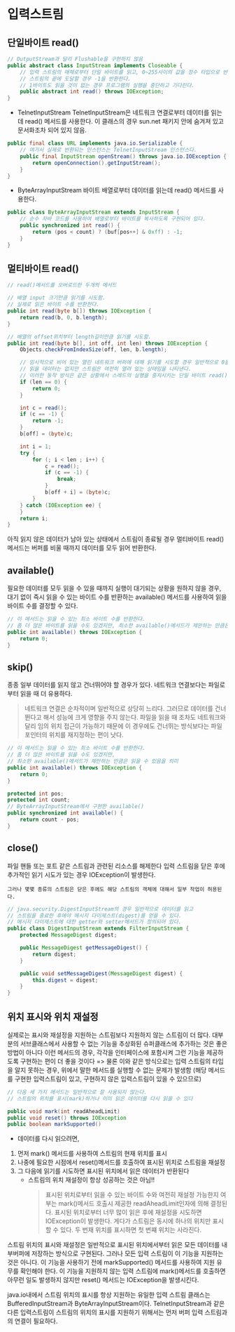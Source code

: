 # 입력스트림

단일바이트 read()
--------------
```Java
// OutputStream과 달리 Flushable을 구현하지 않음
public abstract class InputStream implements Closeable {
    // 입력 스트림의 매체로부터 단일 바이트를 읽고, 0~255사이의 값을 정수 타입으로 반환.
    // 스트림의 끝에 도달할 경우 -1을 반환한다.
    // 1바이트도 읽을 것이 없는 경우 프로그램의 실행을 중단하고 기다린다.
    public abstract int read() throws IOException;
}
```

* TelnetInputStream
TelnetInputStream은 네트워크 연결로부터 데이터를 읽는데 read() 메서드를 사용한다.
이 클래스의 경우 sun.net 패키지 안에 숨겨져 있고 문서화조차 되어 있지 않음.
```Java
public final class URL implements java.io.Serializable {
    // 여기서 실제로 반환되는 인스턴스는 TelnetInputStream 인스턴스다.
    public final InputStream openStream() throws java.io.IOException {
        return openConnection().getInputStream();
    }
}
```

* ByteArrayInputStream
바이트 배열로부터 데이터를 읽는데 read() 메서드를 사용한다.
```Java
public class ByteArrayInputStream extends InputStream {
    // 순수 자바 코드를 사용하여 배열로부터 바이트를 복사하도록 구현되어 있다.
    public synchronized int read() {
        return (pos < count) ? (buf[pos++] & 0xff) : -1;
    }
}
```
멀티바이트 read()
--------------
```Java
// read()메서드를 오버로드한 두개의 메서드

// 배열 input 크기만큼 읽기를 시도함.
// 실제로 읽은 바이트 수를 반환한다.
public int read(byte b[]) throws IOException {
    return read(b, 0, b.length);
}

// 배열의 offset위치부터 length길이만큼 읽기를 시도함.
public int read(byte b[], int off, int len) throws IOException {
    Objects.checkFromIndexSize(off, len, b.length);

    // 임시적으로 비어 있는 열린 네트워크 버퍼에 대해 읽기를 시도할 경우 일반적으로 0을 반환한다.
    // 읽을 데이터는 없지만 스트림은 여전히 열려 있는 상태임을 나타낸다.
    // 이러한 동작 방식은 같은 상황에서 스레드의 실행을 중지시키는 단일 바이트 read()보다 종종 유용하게 사용된다
    if (len == 0) {
        return 0;
    }

    int c = read();
    if (c == -1) {
        return -1;
    }
    b[off] = (byte)c;

    int i = 1;
    try {
        for (; i < len ; i++) {
            c = read();
            if (c == -1) {
                break;
            }
            b[off + i] = (byte)c;
        }
    } catch (IOException ee) {
    }
    return i;
}
```
아직 읽지 않은 데이터가 남아 있는 상태에서 스트림이 종료될 경우 멀티바이트 read()메서드는 버퍼를 비울 때까지 데이터를 모두 읽어 반환한다.


available()
--------------
필요한 데이터를 모두 읽을 수 있을 때까지 실행이 대기되는 상황을 원하지 않을 경우,
대기 없이 즉시 읽을 수 있는 바이트 수를 반환하는 available() 메서드를 사용하여 읽을 바이트 수를 결정할 수 있다.
```Java
// 이 메서드는 읽을 수 있는 최소 바이트 수를 반환한다.
// 좀 더 많은 바이트를 읽을 수도 있겠지만, 최소한 available()메서드가 제안하는 만큼은 읽을 수 있음을 의미
public int available() throws IOException {
    return 0;
}
```

skip()
--------------
종종 일부 데이터를 읽지 않고 건너뛰어야 할 경우가 있다.
네트워크 연결보다는 파일로부터 읽을 때 더 유용하다.
> 네트워크 연결은 순차적이며 일반적으로 상당히 느리다. 그러므로 데이터를 건너뛴다고 해서 성능에 크게 영향을 주지 않는다.
> 파일을 읽을 때 조차도 네트워크와 달리 임의 위치 접근이 가능하기 때문에 이 경우에도 건너뛰는 방식보다는 파일 포인터의 위치를 재지정하는 편이 낫다.

```Java
// 이 메서드는 읽을 수 있는 최소 바이트 수를 반환한다.
// 좀 더 많은 바이트를 읽을 수도 있겠지만,
// 최소한 available()메서드가 제안하는 만큼은 읽을 수 있음을 의미
public int available() throws IOException {
    return 0;
}
```
```Java
protected int pos;
protected int count;
// ByteArrayInputStream에서 구현한 available()
public synchronized int available() {
    return count - pos;
}
```

close()
--------------
파일 핸들 또는 포트 같은 스트림과 관련된 리소스를 해제한다
입력 스트림을 닫은 후에 추가적인 읽기 시도가 있는 경우 IOException이 발생한다.

`그러나 몇몇 종류의 스트림은 닫은 후에도 해당 스트림의 객체에 대해서 일부 작업이 허용된다.`
```Java
// java.security.DigestInputStream의 경우 일반적으로 데이터를 읽고
// 스트림을 종료한 후에야 메시지 다이제스트(digest)를 얻을 수 있다.
// 메시지 다이제스트에 대한 getter와 setter메서드가 정의되어 있다.
public class DigestInputStream extends FilterInputStream {
    protected MessageDigest digest;

    public MessageDigest getMessageDigest() {
        return digest;
    }

    public void setMessageDigest(MessageDigest digest) {
        this.digest = digest;
    }
}
```
위치 표시와 위치 재설정
------------
실제로는 표시와 재설정을 지원하는 스트림보다 지원하지 않는 스트림이 더 많다.
대부분의 서브클래스에서 사용할 수 없는 기능을 추상화된 슈퍼클래스에 추가하는 것은 좋은 방법이 아니다
이런 메서드의 경우, 각각을 인터페이스에 포함시켜 그런 기능을 제공하도록 구현하는 편이 더 좋을 것이다
=> 물론 이와 같은 방식으로는 입력 스트림의 타입을 알지 못하는 경우, 위에서 말한 메서드를 실행할 수 없는 문제가 발생함
(해당 메서드를 구현한 입력스트림이 있고, 구현하지 않은 입력스트림이 있을 수 있으므로)


```Java
// 다음 세 가지 메서드는 일반적으로 잘 사용되지 않는다.
// 스트림의 위치를 표시(mark)하거나 이미 읽은 데이터를 다시 읽을 수 있다

public void mark(int readAheadLimit)
public void reset() throws IOException
public boolean markSupported()
```

* 데이터를 다시 읽으려면,
1. 먼저 mark() 메서드를 사용하여 스트림의 현재 위치를 표시
2. 나중에 필요한 시점에서 reset()메서드를 호출하여 표시된 위치로 스트림을 재설정
3. 그 다음에 읽기를 시도하면 표시된 위치에서 읽은 데이터가 반환된다
    * 스트림의 위치 재설정이 항상 성공하는 것은 아님!!
      > 표시된 위치로부터 읽을 수 있는 바이트 수와 여전히 재설정 가능한지 여부는 mark()메서드 호출시 제공한 readAheadLimit인자에 의해 결정된다. 표시된 위치로부터 너무 많이 읽은 후에 재설정을 시도하면 IOException이 발생한다.
      > 게다가 스트림은 동시에 하나의 위치만 표시할 수 있다. 두 번재 위치를 표시하면 첫 번쨰 위치는 사라진다.

스트림 위치의 표시와 재설정은 일반적으로 표시된 위치에서부터 읽은 모든 데이터를 내부버퍼에 저장하는 방식으로 구현된다.
그러나 모든 입력 스트림이 이 기능을 지원하는 것은 아니다.
이 기능을 사용하기 전에 markSupported() 메서드를 사용하여 지원 유무를 확인해야 한다.
이 기능을 지원하지 않는 입력 스트림에 mark()메서드를 호출하면 아무런 일도 발생하지 않지만 reset() 메서드는 IOException을 발생시킨다.

java.io내에서 스트림 위치의 표시를 항상 지원하는 유일한 입력 스트림 클래스는 BufferedInputStream과 ByteArrayInputStream이다.
TelnetInputStream과 같은 다른 입력스트림이 스트림의 위치의 표시를 지원하기 위해서는 먼저 버퍼 입력 스트림과의 연결이 필요하다.
